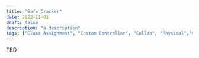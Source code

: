 ```yaml
---
title: "Safe Cracker"
date: 2022-11-01
draft: false
description: "a description"
tags: ["Class Assignment", "Custom Controller", "Collab", "Physical","Game"]
---
```


TBD